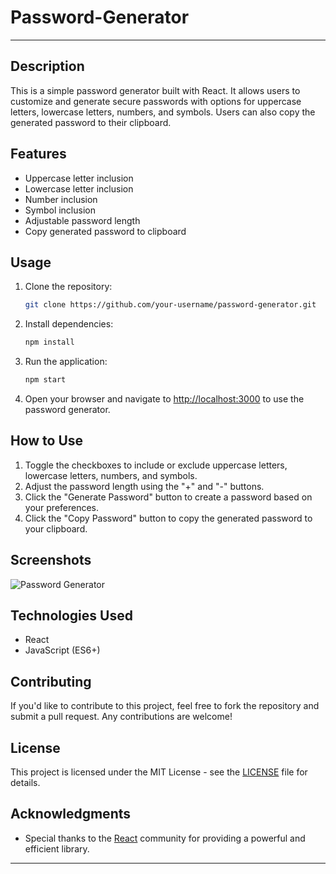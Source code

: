 # Password-Generator


---



## Description

This is a simple password generator built with React. It allows users to customize and generate secure passwords with options for uppercase letters, lowercase letters, numbers, and symbols. Users can also copy the generated password to their clipboard.

## Features

- Uppercase letter inclusion
- Lowercase letter inclusion
- Number inclusion
- Symbol inclusion
- Adjustable password length
- Copy generated password to clipboard

## Usage

1. Clone the repository:

   ```bash
   git clone https://github.com/your-username/password-generator.git
   ```

2. Install dependencies:

   ```bash
   npm install
   ```

3. Run the application:

   ```bash
   npm start
   ```

4. Open your browser and navigate to [http://localhost:3000](http://localhost:3000) to use the password generator.

## How to Use

1. Toggle the checkboxes to include or exclude uppercase letters, lowercase letters, numbers, and symbols.
2. Adjust the password length using the "+" and "-" buttons.
3. Click the "Generate Password" button to create a password based on your preferences.
4. Click the "Copy Password" button to copy the generated password to your clipboard.

## Screenshots

![Password Generator](E:\projects\Password\password\screenshot)

## Technologies Used

- React
- JavaScript (ES6+)

## Contributing

If you'd like to contribute to this project, feel free to fork the repository and submit a pull request. Any contributions are welcome!

## License

This project is licensed under the MIT License - see the [LICENSE](./LICENSE) file for details.

## Acknowledgments

- Special thanks to the [React](https://reactjs.org/) community for providing a powerful and efficient library.

---
